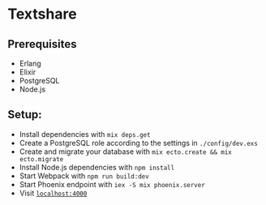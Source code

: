 # Textshare

## Prerequisites

  * Erlang
  * Elixir
  * PostgreSQL
  * Node.js

## Setup:

  * Install dependencies with `mix deps.get`
  * Create a PostgreSQL role according to the settings in `./config/dev.exs`
  * Create and migrate your database with `mix ecto.create && mix ecto.migrate`
  * Install Node.js dependencies with `npm install`
  * Start Webpack with `npm run build:dev`
  * Start Phoenix endpoint with `iex -S mix phoenix.server`
  * Visit [`localhost:4000`](http://localhost:4000)

